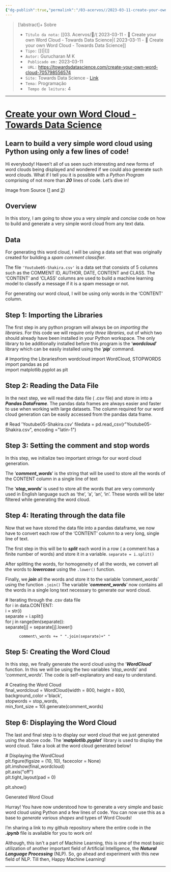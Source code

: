 ```yaml
---
{"dg-publish":true,"permalink":"/03-acervos//2023-03-11-create-your-own-word-cloud-towards-data-science/","title":"( 2023-03-11  - 📰️ Create your own Word Cloud - Towards Data Science","tags":["🧠️/📥️/📰️/🟩️"],"created":"2024-01-02T22:12:27.269-03:00","updated":"2024-01-02T22:12:41.140-03:00"}
---
```



>[!abstract]+ Sobre
>- `Titulo da nota:`  [[03. Acervos/📰️/( 2023-03-11  - 📰️ Create your own Word Cloud - Towards Data Science\|( 2023-03-11  - 📰️ Create your own Word Cloud - Towards Data Science]]
>- `Tipo:`  [[(\|(]]
>- `Autor:`  Gurucharan M K
>- ` Publicado em:` 2023-03-11
>- ` URL:`  https://towardsdatascience.com/create-your-own-word-cloud-705798556574
>- `Site:` Towards Data Science - [Link](https://towardsdatascience.com/create-your-own-word-cloud-705798556574)
>- `Tema:`  Programação
>- ` Tempo de leitura:` 4
***


# [Create your own Word Cloud - Towards Data Science](https://towardsdatascience.com/create-your-own-word-cloud-705798556574)

## Learn to build a very simple word cloud using Python using only a few lines of code!

Hi everybody! Haven’t all of us seen such interesting and new forms of word clouds being displayed and wondered if we could also generate such word clouds. What if I tell you it is possible with a *Python Program* comprising of not more than ***20*** lines of code. Let’s dive in!

Image from Source ([1](https://adaringadventure.com/word-cloud-nlp/) and [2](https://algorithmia.com/algorithms/nlp/DocumentClassifier))

## Overview

In this story, I am going to show you a very *simple* and *concise* code on how to build and generate a very simple word cloud from any text data.

## Data

For generating this word cloud, I will be using a data set that was originally created for building a *spam comment classifier*.

The file `'Youtube05-Shakira.csv'` is a data set that consists of 5 columns such as the COMMENT ID, AUTHOR, DATE, CONTENT and CLASS. The ‘CONTENT’ and ‘CLASS’ columns are used to build a machine learning model to classify a message if it is a spam message or not.

For generating our word cloud, I will be using only words in the ‘CONTENT’ column.

## Step 1: Importing the Libraries

The first step in any python program will always be on *importing the libraries*. For this code we will require only *three* *libraries*, out of which two should already have been installed in your Python workspace. The only library to be additionally installed before this program is the ‘***wordcloud***’ library which can be easily installed using the ‘***pip***’ command.

\# Importing the Librariesfrom wordcloud import WordCloud, STOPWORDS  
import pandas as pd  
import matplotlib.pyplot as plt

## Step 2: Reading the Data File

In the next step, we will read the data file ( .csv file) and store in into a ***Pandas DataFrame***. The pandas data frames are always easier and faster to use when working with large datasets. The column required for our word cloud generation can be easily accessed from the pandas data frame.

\# Read 'Youtube05-Shakira.csv' filedata = pd.read\_csv(r"Youtube05-Shakira.csv", encoding ="latin-1")

## Step 3: Setting the comment and stop words

In this step, we initialize two important strings for our word cloud generation.

The ‘***comment\_words***’ is the string that will be used to store all the words of the CONTENT column in a single line of text

The ‘***stop\_words***’ is used to store all the words that are very commonly used in English language such as ‘the’, ‘a’, ‘an’, ‘in’. These words will be later filtered while generating the word cloud.

## Step 4: Iterating through the data file

Now that we have stored the data file into a pandas dataframe, we now have to convert each row of the ‘CONTENT’ column to a very long, single line of text.

The first step in this will be to ***split*** each word in a row ( a comment has a finite number of words) and store it in a variable. `separate = i.split()`

After splitting the words, for homogeneity of all the words, we convert all the words to ***lowercase*** using the `.lower()` function.

Finally, we ***join*** all the words and store it to the variable ‘comment\_words’ using the function `.join()` The variable ‘***comment\_words***’ now contains all the words in a single long text necessary to generate our word cloud.

\# Iterating through the .csv data file   
for i in data.CONTENT:   
    i = str(i)   
    separate = i.split()   
    for j in range(len(separate)):   
        separate\[j\] = separate\[j\].lower() 

          comment\_words += " ".join(separate)+" "

## Step 5: Creating the Word Cloud

In this step, we finally generate the word cloud using the ‘***WordCloud***’ function. In this we will be using the two variables ‘*stop\_words*’ and ‘*comment\_words*’. The code is self-explanatory and easy to understand.

\# Creating the Word Cloud  
final\_wordcloud = WordCloud(width = 800, height = 800,   
                background\_color ='black',   
                stopwords = stop\_words,   
                min\_font\_size = 10).generate(comment\_words)

## Step 6: Displaying the Word Cloud

The last and final step is to display our word cloud that we just generated using the above code. The ‘***matplotlib.pyplot***’ library is used to display the word cloud. Take a look at the word cloud generated below!

\# Displaying the WordCloud                      
plt.figure(figsize = (10, 10), facecolor = None)   
plt.imshow(final\_wordcloud)   
plt.axis("off")   
plt.tight\_layout(pad = 0) 

  plt.show()

Generated Word Cloud

Hurray! You have now understood how to generate a very simple and basic word cloud using Python and a few lines of code. You can now use this as a base to *generate various shapes* and types of Word Clouds!

I’m sharing a link to my github repository where the entire code in the ***.ipynb*** file is available for you to work on!

Although, this isn't a part of Machine Learning, this is one of the most basic utilization of another important field of Artificial Intelligence, the ***Natural Language Processing*** (NLP). So, go ahead and experiment with this new field of NLP. Till then, Happy Machine Learning!

***

